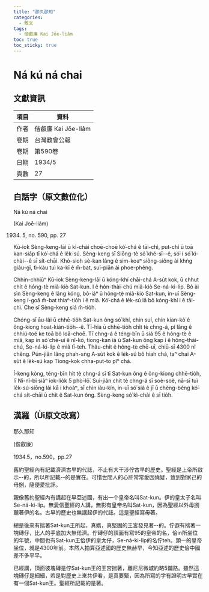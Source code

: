 ```yaml
---
title: "那久那知"
categories:
  - 散文
tags:
  - 偕叡廉 Kai Jōe-liâm
toc: true
toc_sticky: true
---
```


# Ná kú ná chai

## 文獻資訊

| 項目 | 資料 |
|---|---|
| 作者 | 偕叡廉 Kai Jōe-liâm |
| 卷期 | 台灣教會公報 |
| 卷期 | 第590卷 |
| 日期 | 1934/5 |
| 頁數 | 27 |

## 白話字（原文數位化）

Ná kú ná chai

(Kai Joē-liâm)

1934. 5, no. 590, pp. 27

Kū-iok Sèng-keng-lāi ū kì-chài choē-choē kó͘-chá ê tāi-chì, put-chí ū toā kan-sia̍p tī kó͘-chá ê le̍k-sú. Sèng-keng sī Siōng-tè só͘ khé-sī--ê, só͘-í só͘ kì-chài--ê sī si̍t-chāi. Khó-sioh sè-kan lâng ê sim-koaⁿ siông-siông ài khǹg giâu-gî, tì-kàu tuì ka-kī ê m̄-bat, suî-piān ài phoe-phêng.

Chhin-chhiūⁿ Kū-iok Sèng-keng-lāi ū kóng-khí chāi-chá A-su̍t kok, ū chhut chi̍t ê hông-tè miâ-kiò Sat-kun. I ê hôn-thài-chú miâ-kiò Se-ná-ki-li̍p. Bô ài sìn Sèng-keng ê lâng kóng, bô-iáⁿ ū hông-tè miâ-kiò Sat-kun, in-uī Sèng-keng í-goā m̄-bat thiaⁿ-tio̍h i ê miâ. Kó͘-chá ê le̍k-sú iā bô kóng-khí i ê tāi-chì. Che sī Sèng-keng siá m̄-tio̍h.

Chóng-sī āu-lâi ū chhē-tio̍h Sat-kun ông só͘ khí, chin suí, chin kian-kò͘ ê ông-kiong hoat-kiàn-tio̍h--ê. Tī-hia ū chhē-tio̍h chi̍t tè chng-á, pí lâng ê chhiú-toé ke toā bô loā-choē. Tī chng-á ê téng-bīn ū siá 95 ê hông-tè ê miâ, kap in só͘ chē-uī ê nî-kō, tiong-kan iā ū Sat-kun ông kap i ê hông-thài-chú, Se-ná-ki-li̍p ê miâ tī-teh. Thâu-chi̍t ê hông-tè chē-uī, chiū-sī 4300 nî chêng. Pún-jiân lâng phah-sǹg A-su̍t kok ê le̍k-sú bô hiah chá, taⁿ chai A-su̍t ê le̍k-sú kap Tiong-kok chha-put-to pîⁿ chá.

Í-keng kóng, téng-bīn hit tè chng-á sī tī Sat-kun ông ê ông-kiong chhē-tio̍h, lī Nî-nî-bî siâⁿ iok-lio̍k 5 phò͘-lō͘. Sui-jiân chit tè chng-á sī soè-soè, nā-sī tuì le̍k-sú-siōng lâi kā i khoàⁿ, sī chin iàu-kín, in-uī só͘ siá ê jī ū chèng-bêng kó͘-chá si̍t-chāi ū chi̍t ê Sat-kun ông. Sèng-keng só͘ kì-chài ê sī tio̍h.

## 漢羅（Ùi原文改寫）

那久那知

(偕叡廉)

1934.5，no.590，pp.27

舊約聖經內有記載濟濟古早的代誌，不止有大干涉佇古早的歷史。聖經是上帝所啟示--的，所以所記載--的是實在。可惜世間人的心肝常常愛囥僥疑，致到對家己的毋捌，隨便愛批評。

親像舊約聖經內有講起在早亞述國，有出一个皇帝名叫Sat-kun。伊的皇太子名叫Se-ná-ki-li̍p。無愛信聖經的人講，無影有皇帝名叫Sat-kun，因為聖經以外毋捌聽著伊的名。古早的歷史也無講起伊的代誌。這是聖經寫毋著。

總是後來有揣著Sat-kun王所起，真媠，真堅固的王宮發見著--的。佇遐有揣著一塊磚仔，比人的手底加大無偌濟。佇磚仔的頂面有寫95的皇帝的名，佮in所坐位的年號，中間也有Sat-kun王佮伊的皇太仔，Se-ná-ki-li̍p的名佇teh。頭一的皇帝坐位，就是4300年前。本然人拍算亞述國的歷史無赫早，今知亞述的歷史佮中國差不多平早。

已經講，頂面彼塊磚是佇Sat-kun王的王宮揣著，離尼尼微城約略5鋪路。雖然這塊磚仔是細細，若是對歷史上來共伊看，是真要緊，因為所寫的字有證明古早實在有一個Sat-kun王。聖經所記載的是著。
